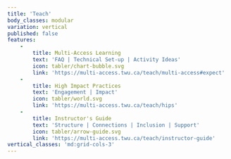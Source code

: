 ```yaml
---
title: 'Teach'
body_classes: modular
variation: vertical
published: false
features:
    -
        title: Multi-Access Learning
        text: 'FAQ | Technical Set-up | Activity Ideas'
        icon: tabler/chart-bubble.svg
        link: 'https://multi-access.twu.ca/teach/multi-access#expect'
    -
        title: High Impact Practices
        text: 'Engagement | Impact'
        icon: tabler/world.svg
        link: 'https://multi-access.twu.ca/teach/hips'
    -
        title: Instructor's Guide
        text: 'Structure | Connections | Inclusion | Support'
        icon: tabler/arrow-guide.svg
        link: 'https://multi-access.twu.ca/teach/instructor-guide'
vertical_classes: 'md:grid-cols-3'
---
```


